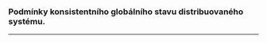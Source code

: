 ### Podmínky konsistentního globálního stavu distribuovaného systému.

----------------------------------------
